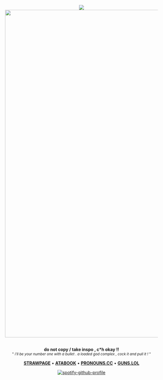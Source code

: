 <div align="center">
<img src="https://komarev.com/ghpvc/?username=dmutt7&color=5A8691&label=stalkers">
<br/>

<img width="1920" height="1080" alt="1000094621" src="https://github.com/user-attachments/assets/d2f20ead-c7e5-4f40-aa7d-21a2b574f988" />


<br/>__do not copy / take inspo , c*h okay !!__<br/><sub>" _i'll be your number one with a bullet . a loaded god complex , cock it and pull it !_ "<br/> 

[__STRAWPAGE__](https://dmutt76.straw.page) • [__ATABOOK__](https://dmutt7.atabook.org/) •  [__PRONOUNS.CC__](https://pronouns.cc/@dmutt7) •  [__GUNS.LOL__](https://guns.lol/dmutt7)


[![spotify-github-profile](https://spotify-github-profile.kittinanx.com/api/view?uid=hpvy7u3a5ewsaqd808vwnxcls&cover_image=true&theme=natemoo-re&show_offline=false&background_color=121212&interchange=false&bar_color=5f8f99&bar_color_cover=false)](https://github.com/kittinan/spotify-github-profile)
